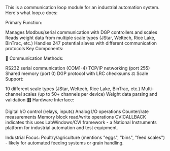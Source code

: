 This is a communication loop module for an industrial automation system. Here's what loop.c does:

Primary Function:

Manages Modbus/serial communication with DGP controllers and scales
Reads weight data from multiple scale types (JStar, Weltech, Rice Lake, BinTrac, etc.)
Handles 247 potential slaves with different communication protocols
Key Components:

🔌 Communication Methods:

RS232 serial communication (COM1-4)
TCP/IP networking (port 255)
Shared memory (port 0)
DGP protocol with LRC checksums
⚖️ Scale Support:

10 different scale types (JStar, Weltech, Rice Lake, BinTrac, etc.)
Multi-channel scales (up to 50+ channels per device)
Weight data parsing and validation
🎛️ Hardware Interface:

Digital I/O control (relays, inputs)
Analog I/O operations
Counter/rate measurements
Memory block read/write operations
CVICALLBACK indicates this uses LabWindows/CVI framework - a National Instruments platform for industrial automation and test equipment.

Industrial Focus: Poultry/agriculture (mentions "eggs", "bins", "feed scales") - likely for automated feeding systems or grain handling.